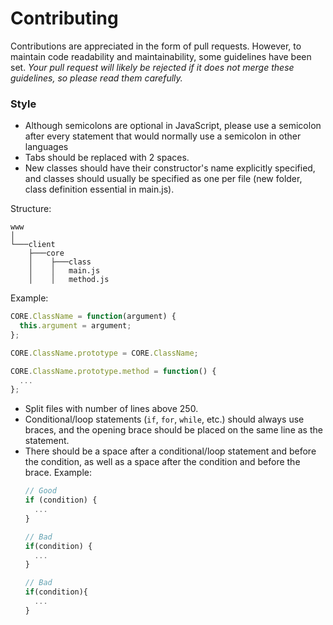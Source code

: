 # Contributing
Contributions are appreciated in the form of pull requests. However, to maintain code readability and maintainability, some guidelines have been set. *Your pull request will likely be rejected if it does not merge these guidelines, so please read them carefully.*

### Style
* Although semicolons are optional in JavaScript, please use a semicolon after every statement that would normally use a semicolon in other languages
* Tabs should be replaced with 2 spaces.
* New classes should have their constructor's name explicitly specified, and classes should usually be specified as one per file (new folder, class definition essential in main.js).

Structure:
```
www
│
└───client
    ├───core
    │    ├───class
    │    │   main.js
    │    │   method.js
```
Example:
  ```js
  CORE.ClassName = function(argument) {
    this.argument = argument;
  };

  CORE.ClassName.prototype = CORE.ClassName;

  CORE.ClassName.prototype.method = function() {
    ...
  };
  ```
* Split files with number of lines above 250.
* Conditional/loop statements (`if`, `for`, `while`, etc.) should always use braces, and the opening brace should be placed on the same line as the statement.
* There should be a space after a conditional/loop statement and before the condition, as well as a space after the condition and before the brace. Example:
  ```js
  // Good
  if (condition) {
    ...
  }
  
  // Bad
  if(condition) {
    ...
  }
  
  // Bad
  if(condition){
    ...
  }
  ```
